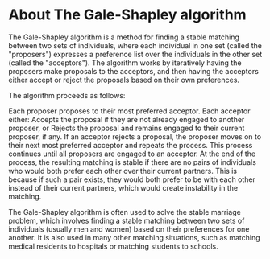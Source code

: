 # About The Gale-Shapley algorithm

The Gale-Shapley algorithm is a method for finding a stable matching between two sets of individuals, where each individual in one set (called the "proposers") expresses a preference list over the individuals in the other set (called the "acceptors"). The algorithm works by iteratively having the proposers make proposals to the acceptors, and then having the acceptors either accept or reject the proposals based on their own preferences.

The algorithm proceeds as follows:

Each proposer proposes to their most preferred acceptor.
Each acceptor either:
Accepts the proposal if they are not already engaged to another proposer, or
Rejects the proposal and remains engaged to their current proposer, if any.
If an acceptor rejects a proposal, the proposer moves on to their next most preferred acceptor and repeats the process.
This process continues until all proposers are engaged to an acceptor.
At the end of the process, the resulting matching is stable if there are no pairs of individuals who would both prefer each other over their current partners. This is because if such a pair exists, they would both prefer to be with each other instead of their current partners, which would create instability in the matching.

The Gale-Shapley algorithm is often used to solve the stable marriage problem, which involves finding a stable matching between two sets of individuals (usually men and women) based on their preferences for one another. It is also used in many other matching situations, such as matching medical residents to hospitals or matching students to schools.
